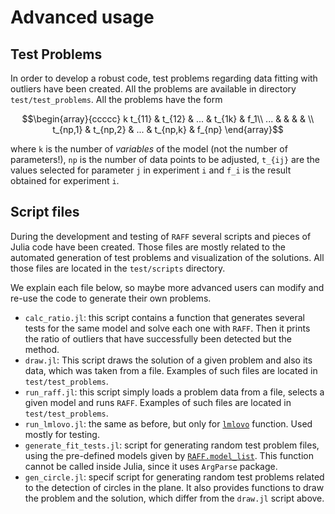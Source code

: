 # Advanced usage

## Test Problems

In order to develop a robust code, test problems regarding data
fitting with outliers have been created. All the problems are
available in directory `test/test_problems`. All the problems have the
form

```math
\begin{array}{ccccc}
	k
	t_{11} & t_{12} & ... & t_{1k} & f_1\\
	... & & & & \\
	t_{np,1} & t_{np,2} & ... & t_{np,k} & f_{np}
\end{array}
```

where ``k`` is the number of *variables* of the model (not the number
of parameters!), ``np`` is the number of data points to be adjusted,
``t_{ij}`` are the values selected for parameter ``j`` in experiment
``i`` and ``f_i`` is the result obtained for experiment ``i``.

## Script files

During the development and testing of `RAFF` several scripts and
pieces of Julia code have been created. Those files are mostly related
to the automated generation of test problems and visualization of the
solutions. All those files are located in the `test/scripts`
directory.

We explain each file below, so maybe more advanced users can modify
and re-use the code to generate their own problems.

  - `calc_ratio.jl`: this script contains a function that generates
    several tests for the same model and solve each one with
    `RAFF`. Then it prints the ratio of outliers that have
    successfully been detected but the method.
  - `draw.jl`: This script draws the solution of a given problem and
    also its data, which was taken from a file. Examples of such files
    are located in `test/test_problems`.
  - `run_raff.jl`: this script simply loads a problem data from a
    file, selects a given model and runs `RAFF`. Examples of such
    files are located in `test/test_problems`.
  - `run_lmlovo.jl`: the same as before, but only for [`lmlovo`](@ref)
    function. Used mostly for testing.
  - `generate_fit_tests.jl`: script for generating random test problem
    files, using the pre-defined models given by
    [`RAFF.model_list`](@ref). This function cannot be called inside
    Julia, since it uses `ArgParse` package.
  - `gen_circle.jl`: specif script for generating random test problems
    related to the detection of circles in the plane. It also provides
    functions to draw the problem and the solution, which differ from
    the `draw.jl` script above.
